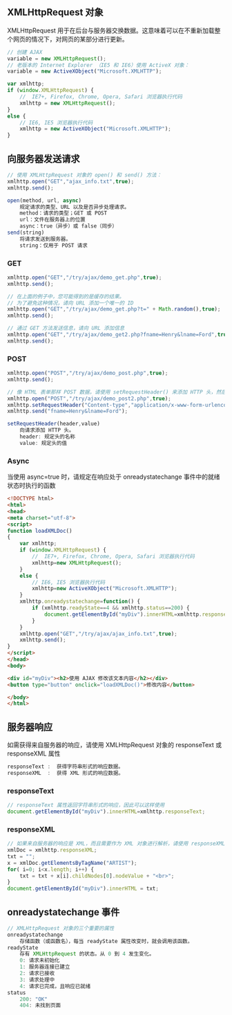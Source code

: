 ## XMLHttpRequest 对象

XMLHttpRequest 用于在后台与服务器交换数据。这意味着可以在不重新加载整个网页的情况下，对网页的某部分进行更新。

```javascript
// 创建 AJAX
variable = new XMLHttpRequest();
// 老版本的 Internet Explorer （IE5 和 IE6）使用 ActiveX 对象：
variable = new ActiveXObject("Microsoft.XMLHTTP");
```

```javascript
var xmlhttp;
if (window.XMLHttpRequest) {
    //  IE7+, Firefox, Chrome, Opera, Safari 浏览器执行代码
    xmlhttp = new XMLHttpRequest();
}
else {
    // IE6, IE5 浏览器执行代码
    xmlhttp = new ActiveXObject("Microsoft.XMLHTTP");
}
```



## 向服务器发送请求

```javascript
// 使用 XMLHttpRequest 对象的 open() 和 send() 方法：
xmlhttp.open("GET","ajax_info.txt",true);
xmlhttp.send();
```

```javascript
open(method, url, async)	
	规定请求的类型、URL 以及是否异步处理请求。
	method：请求的类型；GET 或 POST
	url：文件在服务器上的位置
	async：true（异步）或 false（同步）
send(string)	
	将请求发送到服务器。
	string：仅用于 POST 请求
```



### GET

```javascript
xmlhttp.open("GET","/try/ajax/demo_get.php",true);
xmlhttp.send();
```

```javascript
// 在上面的例子中，您可能得到的是缓存的结果。
// 为了避免这种情况，请向 URL 添加一个唯一的 ID
xmlhttp.open("GET","/try/ajax/demo_get.php?t=" + Math.random(),true);
xmlhttp.send();
```

```javascript
// 通过 GET 方法发送信息，请向 URL 添加信息
xmlhttp.open("GET","/try/ajax/demo_get2.php?fname=Henry&lname=Ford",true);
xmlhttp.send();
```



### POST

```javascript
xmlhttp.open("POST","/try/ajax/demo_post.php",true);
xmlhttp.send();
```

```javascript
// 像 HTML 表单那样 POST 数据，请使用 setRequestHeader() 来添加 HTTP 头，然后在 send() 方法中规定发送的数据
xmlhttp.open("POST","/try/ajax/demo_post2.php",true);
xmlhttp.setRequestHeader("Content-type","application/x-www-form-urlencoded");
xmlhttp.send("fname=Henry&lname=Ford");
```

```javascript
setRequestHeader(header,value)	
	向请求添加 HTTP 头。
	header: 规定头的名称
	value: 规定头的值
```



### Async

当使用 async=true 时，请规定在响应处于 onreadystatechange 事件中的就绪状态时执行的函数

```html
<!DOCTYPE html>
<html>
<head>
<meta charset="utf-8">
<script>
function loadXMLDoc()
{
	var xmlhttp;
	if (window.XMLHttpRequest) {
		//  IE7+, Firefox, Chrome, Opera, Safari 浏览器执行代码
		xmlhttp=new XMLHttpRequest();
	}
	else {
		// IE6, IE5 浏览器执行代码
		xmlhttp=new ActiveXObject("Microsoft.XMLHTTP");
	}
	xmlhttp.onreadystatechange=function() {
		if (xmlhttp.readyState==4 && xmlhttp.status==200) {
			document.getElementById("myDiv").innerHTML=xmlhttp.responseText;
		}
	}
	xmlhttp.open("GET","/try/ajax/ajax_info.txt",true);
	xmlhttp.send();
}
</script>
</head>
<body>

<div id="myDiv"><h2>使用 AJAX 修改该文本内容</h2></div>
<button type="button" onclick="loadXMLDoc()">修改内容</button>

</body>
</html>
```



## 服务器响应

如需获得来自服务器的响应，请使用 XMLHttpRequest 对象的 responseText 或 responseXML 属性

```javascript
responseText :	获得字符串形式的响应数据。
responseXML	 :	获得 XML 形式的响应数据。
```

### responseText

```javascript
// responseText 属性返回字符串形式的响应，因此可以这样使用
document.getElementById("myDiv").innerHTML=xmlhttp.responseText;
```

### responseXML

```javascript
// 如果来自服务器的响应是 XML，而且需要作为 XML 对象进行解析，请使用 responseXML 属性
xmlDoc = xmlhttp.responseXML;
txt = "";
x = xmlDoc.getElementsByTagName("ARTIST");
for( i=0; i<x.length; i++) {
    txt = txt + x[i].childNodes[0].nodeValue + "<br>";
}
document.getElementById("myDiv").innerHTML = txt;
```



## onreadystatechange 事件

```javascript
// XMLHttpRequest 对象的三个重要的属性
onreadystatechange	
	存储函数（或函数名），每当 readyState 属性改变时，就会调用该函数。
readyState	
    存有 XMLHttpRequest 的状态。从 0 到 4 发生变化。
    0: 请求未初始化
    1: 服务器连接已建立
    2: 请求已接收
    3: 请求处理中
    4: 请求已完成，且响应已就绪
status	
	200: "OK"
	404: 未找到页面
```

